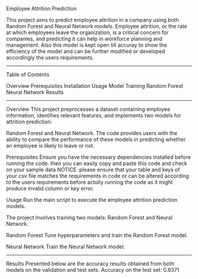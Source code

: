 Employee Attrition Prediction

This project aims to predict employee attrition in a company using both Random Forest and Neural Network models. Employee attrition, or the rate at which employees leave the organization, is a critical concern for companies, and predicting it can help in workforce planning and management.
Also this model is kept open till accuray to show the efficiency of the model and can be further modified or developed accordingly the users requirements.

-------------------------------------------------------------------------------------------------------------------------------------------------
Table of Contents

Overview
Prerequisites
Installation
Usage
Model Training
Random Forest
Neural Network
Results

-------------------------------------------------------------------------------------------------------------------------------------------------
Overview
This project preprocesses a dataset containing employee information, identifies relevant features, and implements two models for attrition prediction: 

Random Forest and Neural Network. The code provides users with the ability to compare the performance of these models in predicting whether an employee is likely to leave or not.

Prerequisites
Ensure you have the necessary dependencies installed before running the code.
then you can easily copy and paste this code and check on your sample data
NOTICE :please ensure that your table and keys of your csv file matches the requirements in code or can be altered according to the users requirements before actully running the code as it might produce invalid column or key error.

Usage
Run the main script to execute the employee attrition prediction models.

The project involves training two models:
Random Forest and Neural Network.

Random Forest
Tune hyperparameters and train the Random Forest model.

Neural Network
Train the Neural Network model.

-------------------------------------------------------------------------------------------------------------------------------------------------
Results
Presented below are the accuracy results obtained from both models on the validation and test sets.
Accuracy on the test set: 0.8371
